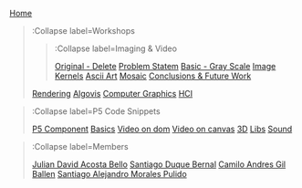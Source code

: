 [Home](/)

> :Collapse label=Workshops
> 
> > :Collapse label=Imaging & Video
> >
> > [Original - Delete](/docs/workshops/imaging/original)
> > [Problem Statem](/docs/workshops/imaging/problem)
> > [Basic - Gray Scale](/docs/workshops/imaging/basic_gray)
> > [Image Kernels](/docs/workshops/imaging/kernels)
> > [Ascii Art](/docs/workshops/imaging/ascii)
> > [Mosaic](/docs/workshops/imaging/mosaic)
> > [Conclusions & Future Work ](/docs/workshops/imaging/conclusions)
> 
> [Rendering](/docs/workshops/rendering)
> [Algovis](/docs/workshops/algovis)
> [Computer Graphics](/docs/workshops/cg)
> [HCI](/docs/workshops/hci)

> :Collapse label=P5 Code Snippets
> 
> [P5 Component](/docs/snippets/component)
> [Basics](/docs/snippets/basic)
> [Video on dom](/docs/snippets/video-dom)
> [Video on canvas](/docs/snippets/video-canvas)
> [3D](/docs/snippets/3d)
> [Libs](/docs/snippets/lib)
> [Sound](/docs/snippets/sound)

> :Collapse label=Members
> 
> [Julian David Acosta Bello](/docs/members/julian)
> [Santiago Duque Bernal](/docs/members/santiagoD)
> [Camilo Andres Gil Ballen](/docs/members/camilo)
> [Santiago Alejandro Morales Pulido](/docs/members/santiagoM)